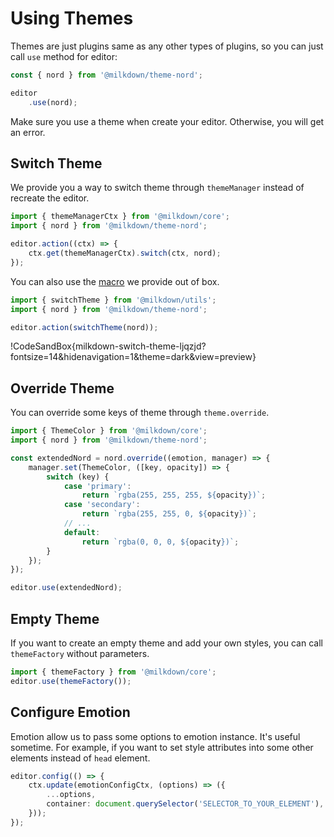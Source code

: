 # Using Themes

Themes are just plugins same as any other types of plugins, so you can just call `use` method for editor:

```typescript
const { nord } from '@milkdown/theme-nord';

editor
    .use(nord);
```

Make sure you use a theme when create your editor. Otherwise, you will get an error.

## Switch Theme

We provide you a way to switch theme through `themeManager` instead of recreate the editor.

```typescript
import { themeManagerCtx } from '@milkdown/core';
import { nord } from '@milkdown/theme-nord';

editor.action((ctx) => {
    ctx.get(themeManagerCtx).switch(ctx, nord);
});
```

You can also use the [macro](/macros#switchtheme) we provide out of box.

```typescript
import { switchTheme } from '@milkdown/utils';
import { nord } from '@milkdown/theme-nord';

editor.action(switchTheme(nord));
```

!CodeSandBox{milkdown-switch-theme-ljqzjd?fontsize=14&hidenavigation=1&theme=dark&view=preview}

## Override Theme

You can override some keys of theme through `theme.override`.

```typescript
import { ThemeColor } from '@milkdown/core';
import { nord } from '@milkdown/theme-nord';

const extendedNord = nord.override((emotion, manager) => {
    manager.set(ThemeColor, ([key, opacity]) => {
        switch (key) {
            case 'primary':
                return `rgba(255, 255, 255, ${opacity})`;
            case 'secondary':
                return `rgba(255, 255, 0, ${opacity})`;
            // ...
            default:
                return `rgba(0, 0, 0, ${opacity})`;
        }
    });
});

editor.use(extendedNord);
```

## Empty Theme

If you want to create an empty theme and add your own styles,
you can call `themeFactory` without parameters.

```typescript
import { themeFactory } from '@milkdown/core';
editor.use(themeFactory());
```

## Configure Emotion

Emotion allow us to pass some options to emotion instance.
It's useful sometime. For example, if you want to set style attributes into some other elements instead of `head` element.

```typescript
editor.config(() => {
    ctx.update(emotionConfigCtx, (options) => ({
        ...options,
        container: document.querySelector('SELECTOR_TO_YOUR_ELEMENT'),
    }));
});
```
